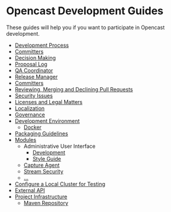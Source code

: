 Opencast Development Guides
===========================

These guides will help you if you want to participate in Opencast development.


* [Development Process](development-process.md)
* [Committers](committer.md)
* [Decision Making](decision-making)
* [Proposal Log](proposal-log.md)
* [QA Coordinator](qa-coordinator.md)
* [Release Manager](release-manager.md)
* [Committers](committer.md)
* [Reviewing, Merging and Declining Pull Requests](reviewing-and-merging.md)
* [Security Issues](security.md)
* [Licenses and Legal Matters](license.md)
* [Localization](localization.md)
* [Governance](governance.md)
* [Development Environment](development-environment.md)
    * [Docker](development-environment-docker.md)
* [Packaging Guidelines](packaging.md)
* [Modules](modules/index.md)
    * Administrative User Interface
        * [Development](modules/admin-ui/development.md)
        * [Style Guide](modules/admin-ui/style/index.md)
    * [Capture Agent](modules/capture-agent/capture-agent.md)
    * [Stream Security](modules/stream-security.md)
    * […](modules/index.md)
* [Configure a Local Cluster for Testing](local-cluster.md)
* [External API](api/index.md)
* [Project Infrastructure](infrastructure/index.md)
    * [Maven Repository](infrastructure/maven-repository.md)

